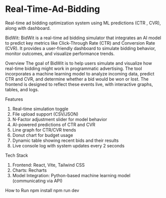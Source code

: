 # Real-Time-Ad-Bidding
Real-time ad bidding optimization system using ML predictions (CTR , CVR), along with dashboard.

BidWit: 
BidWit is a real-time ad bidding simulator that integrates an AI model to predict key metrics like Click-Through Rate (CTR) and Conversion Rate (CVR). It provides a user-friendly dashboard to simulate bidding behavior, monitor outcomes, and visualize performance trends.

Overview
The goal of BidWit is to help users simulate and visualize how real-time bidding might work in programmatic advertising. The tool incorporates a machine learning model to analyze incoming data, predict CTR and CVR, and determine whether a bid would be won or lost. The frontend is designed to reflect these events live, with interactive graphs, tables, and logs.

Features
1. Real-time simulation toggle
2. File upload support (CSV/JSON)
3. N-Factor adjustment slider for model behavior
4. AI-powered predictions of CTR and CVR
5. Line graph for CTR/CVR trends
6. Donut chart for budget usage
7. Dynamic table showing recent bids and their results
8. Live console log with system updates every 2 seconds

Tech Stack
1. Frontend: React, Vite, Tailwind CSS
2. Charts: Recharts
3. Model Integration: Python-based machine learning model (communicating via API)

How to Run
npm install
npm run dev



